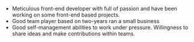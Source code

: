 - Meticulous front-end developer with full of passion and have been working on some front-end based projects.
- Good team player based on two-years ran a small business
-	Good self-management abilities to work under pressure.
Willingness to share ideas and make contributions within teams.


<!---
Syberseul/Syberseul is a ✨ special ✨ repository because its `README.md` (this file) appears on your GitHub profile.
You can click the Preview link to take a look at your changes.
--->
